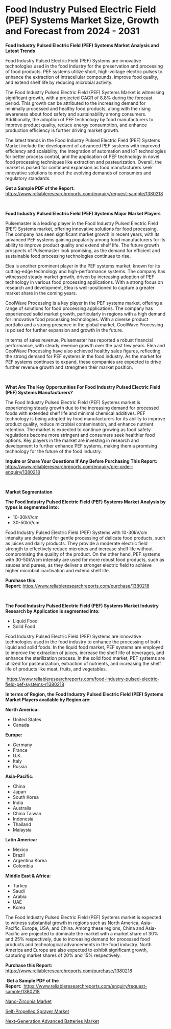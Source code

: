 <p><h1>Food Industry Pulsed Electric Field (PEF) Systems Market Size, Growth and Forecast from 2024 - 2031</h1></p><p><strong>Food Industry Pulsed Electric Field (PEF) Systems Market Analysis and Latest Trends</strong></p>
<p><p>Food Industry Pulsed Electric Field (PEF) Systems are innovative technologies used in the food industry for the preservation and processing of food products. PEF systems utilize short, high-voltage electric pulses to enhance the extraction of intracellular compounds, improve food quality, and extend shelf life by reducing microbial activity.</p><p>The Food Industry Pulsed Electric Field (PEF) Systems Market is witnessing significant growth, with a projected CAGR of 8.8% during the forecast period. This growth can be attributed to the increasing demand for minimally processed and healthy food products, along with the rising awareness about food safety and sustainability among consumers. Additionally, the adoption of PEF technology by food manufacturers to improve product quality, reduce energy consumption, and enhance production efficiency is further driving market growth.</p><p>The latest trends in the Food Industry Pulsed Electric Field (PEF) Systems Market include the development of advanced PEF systems with improved efficiency and scalability, the integration of automation and IoT technologies for better process control, and the application of PEF technology in novel food processing techniques like extraction and pasteurization. Overall, the market is poised for continued expansion as food manufacturers seek innovative solutions to meet the evolving demands of consumers and regulatory standards.</p></p>
<p><strong>Get a Sample PDF of the Report:&nbsp;</strong> <a href="https://www.reliableresearchreports.com/enquiry/request-sample/1380218">https://www.reliableresearchreports.com/enquiry/request-sample/1380218</a></p>
<p>&nbsp;</p>
<p><strong>Food Industry Pulsed Electric Field (PEF) Systems Major Market Players</strong></p>
<p><p>Pulsemaster is a leading player in the Food Industry Pulsed Electric Field (PEF) Systems market, offering innovative solutions for food processing. The company has seen significant market growth in recent years, with its advanced PEF systems gaining popularity among food manufacturers for its ability to improve product quality and extend shelf life. The future growth prospects of Pulsemaster look promising, as the demand for efficient and sustainable food processing technologies continues to rise.</p><p>Elea is another prominent player in the PEF systems market, known for its cutting-edge technology and high-performance systems. The company has witnessed steady market growth, driven by increasing adoption of PEF technology in various food processing applications. With a strong focus on research and development, Elea is well-positioned to capture a greater market share in the coming years.</p><p>CoolWave Processing is a key player in the PEF systems market, offering a range of solutions for food processing applications. The company has experienced solid market growth, particularly in regions with a high demand for innovative food processing technologies. With a diverse product portfolio and a strong presence in the global market, CoolWave Processing is poised for further expansion and growth in the future.</p><p>In terms of sales revenue, Pulsemaster has reported a robust financial performance, with steady revenue growth over the past few years. Elea and CoolWave Processing have also achieved healthy sales figures, reflecting the strong demand for PEF systems in the food industry. As the market for PEF systems continues to expand, these companies are expected to drive further revenue growth and strengthen their market position.</p></p>
<p>&nbsp;</p>
<p><strong>What Are The Key Opportunities For Food Industry Pulsed Electric Field (PEF) Systems Manufacturers?</strong></p>
<p><p>The Food Industry Pulsed Electric Field (PEF) Systems market is experiencing steady growth due to the increasing demand for processed foods with extended shelf life and minimal chemical additives. PEF technology is being adopted by food manufacturers for its ability to improve product quality, reduce microbial contamination, and enhance nutrient retention. The market is expected to continue growing as food safety regulations become more stringent and consumers seek healthier food options. Key players in the market are investing in research and development to further enhance PEF systems, making them a promising technology for the future of the food industry.</p></p>
<p><strong>Inquire or Share Your Questions If Any Before Purchasing This Report:</strong> <a href="https://www.reliableresearchreports.com/enquiry/pre-order-enquiry/1380218">https://www.reliableresearchreports.com/enquiry/pre-order-enquiry/1380218</a></p>
<p>&nbsp;</p>
<p><strong>Market Segmentation</strong></p>
<p><strong>The Food Industry Pulsed Electric Field (PEF) Systems Market Analysis by types is segmented into:</strong></p>
<p><ul><li>10-30kV/cm</li><li>30-50kV/cm</li></ul></p>
<p><p>Food Industry Pulsed Electric Field (PEF) Systems with 10-30kV/cm intensity are designed for gentle processing of delicate food products, such as juices and dairy products. They provide a moderate electric field strength to effectively reduce microbes and increase shelf life without compromising the quality of the product. On the other hand, PEF systems with 30-50kV/cm intensity are used for more robust food products, such as sauces and purees, as they deliver a stronger electric field to achieve higher microbial inactivation and extend shelf life.</p></p>
<p><strong>Purchase this Report:&nbsp;</strong><a href="https://www.reliableresearchreports.com/purchase/1380218">https://www.reliableresearchreports.com/purchase/1380218</a></p>
<p>&nbsp;</p>
<p><strong>The Food Industry Pulsed Electric Field (PEF) Systems Market Industry Research by Application is segmented into:</strong></p>
<p><ul><li>Liquid Food</li><li>Solid Food</li></ul></p>
<p><p>Food Industry Pulsed Electric Field (PEF) Systems are innovative technologies used in the food industry to enhance the processing of both liquid and solid foods. In the liquid food market, PEF systems are employed to improve the extraction of juices, increase the shelf life of beverages, and enhance the sterilization process. In the solid food market, PEF systems are utilized for pasteurization, extraction of nutrients, and increasing the shelf life of products like meat, fruits, and vegetables.</p></p>
<p><a href="https://www.reliableresearchreports.com/food-industry-pulsed-electric-field-pef-systems-r1380218">&nbsp;https://www.reliableresearchreports.com/food-industry-pulsed-electric-field-pef-systems-r1380218</a></p>
<p><strong>In terms of Region, the Food Industry Pulsed Electric Field (PEF) Systems Market Players available by Region are:</strong></p>
<p>
    <p> <strong> North America: </strong>
        <ul>
            <li>United States</li>
            <li>Canada</li>
        </ul>
        </p> 
    <p> <strong> Europe: </strong>
        <ul>
            <li>Germany</li>
            <li>France</li>
            <li>U.K.</li>
            <li>Italy</li>
            <li>Russia</li>
        </ul>
        </p> 
    <p> <strong> Asia-Pacific: </strong>
        <ul>
            <li>China</li>
            <li>Japan</li>
            <li>South Korea</li>
            <li>India</li>
            <li>Australia</li>
            <li>China Taiwan</li>
            <li>Indonesia</li>
            <li>Thailand</li>
            <li>Malaysia</li>
        </ul>
        </p> 
    <p> <strong> Latin America: </strong>
        <ul>
            <li>Mexico</li>
            <li>Brazil</li>
            <li>Argentina Korea</li>
            <li>Colombia</li>
        </ul>
        </p> 
    <p> <strong> Middle East & Africa: </strong>
        <ul>
            <li>Turkey</li>
            <li>Saudi</li>
            <li>Arabia</li>
            <li>UAE</li>
            <li>Korea</li>
        </ul>
    </p>
    </p>
<p><p>The Food Industry Pulsed Electric Field (PEF) Systems market is expected to witness substantial growth in regions such as North America, Asia-Pacific, Europe, USA, and China. Among these regions, China and Asia-Pacific are projected to dominate the market with a market share of 30% and 25% respectively, due to increasing demand for processed food products and technological advancements in the food industry. North America and Europe are also expected to exhibit significant growth, capturing market shares of 20% and 15% respectively.</p></p>
<p><strong>Purchase this Report: </strong><a href="https://www.reliableresearchreports.com/purchase/1380218">https://www.reliableresearchreports.com/purchase/1380218</a></p>
<p>&nbsp;<strong>Get a Sample PDF of the Report:&nbsp;&nbsp;</strong><a href="https://www.reliableresearchreports.com/enquiry/request-sample/1380218">https://www.reliableresearchreports.com/enquiry/request-sample/1380218</a></p>
<p><strong></strong></p>
<p><p><a href="https://www.linkedin.com/pulse/nano-zirconia-market-global-regional-analysis-focus-end-user-s9jzc">Nano-Zirconia Market</a></p><p><a href="https://www.linkedin.com/pulse/self-propelled-sprayer-market-investigation-amp-industry-bhfcf">Self-Propelled Sprayer Market</a></p><p><a href="https://www.linkedin.com/pulse/global-next-generation-advanced-batteries-market-status-2024-9q1he">Next-Generation Advanced Batteries Market</a></p></p>